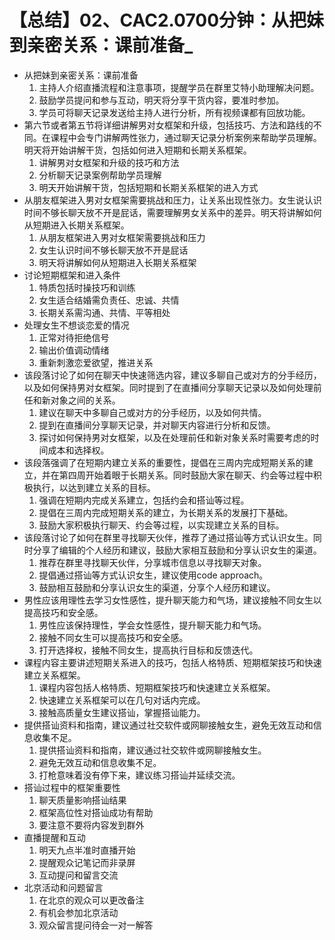# 【总结】02、CAC2.0700分钟：从把妹到亲密关系：课前准备_

-   从把妹到亲密关系：课前准备
    1.  主持人介绍直播流程和注意事项，提醒学员在群里艾特小助理解决问题。
    2.  鼓励学员提问和参与互动，明天将分享干货内容，要准时参加。
    3.  学员可将聊天记录发送给主持人进行分析，所有视频课都有回放功能。
-   第六节或者第五节将详细讲解男对女框架和升级，包括技巧、方法和路线的不同。在课程中会专门讲解两性张力，通过聊天记录分析案例来帮助学员理解。明天将开始讲解干货，包括如何进入短期和长期关系框架。
    1.  讲解男对女框架和升级的技巧和方法
    2.  分析聊天记录案例帮助学员理解
    3.  明天开始讲解干货，包括短期和长期关系框架的进入方式
-   从朋友框架进入男对女框架需要挑战和压力，让关系出现性张力。女生说认识时间不够长聊天放不开是屁话，需要理解男女关系中的差异。明天将讲解如何从短期进入长期关系框架。
    1.  从朋友框架进入男对女框架需要挑战和压力
    2.  女生认识时间不够长聊天放不开是屁话
    3.  明天将讲解如何从短期进入长期关系框架
-   讨论短期框架和进入条件
    1.  特质包括时操技巧和训练
    2.  女生适合结婚需负责任、忠诚、共情
    3.  长期关系需沟通、共情、平等相处
-   处理女生不想谈恋爱的情况
    1.  正常对待拒绝信号
    2.  输出价值调动情绪
    3.  重新刺激恋爱欲望，推进关系
-   该段落讨论了如何在聊天中快速筛选内容，建议多聊自己或对方的分手经历，以及如何保持男对女框架。同时提到了在直播间分享聊天记录以及如何处理前任和新对象之间的关系。
    1.  建议在聊天中多聊自己或对方的分手经历，以及如何共情。
    2.  提到在直播间分享聊天记录，并对聊天内容进行分析和反馈。
    3.  探讨如何保持男对女框架，以及在处理前任和新对象关系时需要考虑的时间成本和选择权。
-   该段落强调了在短期内建立关系的重要性，提倡在三周内完成短期关系的建立，并在第四周开始着眼于长期关系。同时鼓励大家在聊天、约会等过程中积极执行，以达到建立关系的目标。
    1.  强调在短期内完成关系建立，包括约会和搭讪等过程。
    2.  提倡在三周内完成短期关系的建立，为长期关系的发展打下基础。
    3.  鼓励大家积极执行聊天、约会等过程，以实现建立关系的目标。
-   该段落讨论了如何在群里寻找聊天伙伴，推荐了通过搭讪等方式认识女生。同时分享了编辑的个人经历和建议，鼓励大家相互鼓励和分享认识女生的渠道。
    1.  推荐在群里寻找聊天伙伴，分享城市信息以寻找聊天对象。
    2.  提倡通过搭讪等方式认识女生，建议使用code approach。
    3.  鼓励相互鼓励和分享认识女生的渠道，分享个人经历和建议。
-   男性应该用理性去学习女性感性，提升聊天能力和气场，建议接触不同女生以提高技巧和安全感。
    1.  男性应该保持理性，学会女性感性，提升聊天能力和气场。
    2.  接触不同女生可以提高技巧和安全感。
    3.  打开选择权，接触不同女生，提高执行目标和反馈迭代。
-   课程内容主要讲述短期关系进入的技巧，包括人格特质、短期框架技巧和快速建立关系框架。
    1.  课程内容包括人格特质、短期框架技巧和快速建立关系框架。
    2.  快速建立关系框架可以在几句对话内完成。
    3.  接触高质量女生建议搭讪，掌握搭讪能力。
-   提供搭讪资料和指南，建议通过社交软件或网聊接触女生，避免无效互动和信息收集不足。
    1.  提供搭讪资料和指南，建议通过社交软件或网聊接触女生。
    2.  避免无效互动和信息收集不足。
    3.  打枪意味着没有停下来，建议练习搭讪并延续交流。
-   搭讪过程中的框架重要性
    1.  聊天质量影响搭讪结果
    2.  框架高位性对搭讪成功有帮助
    3.  要注意不要将内容发到群外
-   直播提醒和互动
    1.  明天九点半准时直播开始
    2.  提醒观众记笔记而非录屏
    3.  互动提问和留言交流
-   北京活动和问题留言
    1.  在北京的观众可以更改备注
    2.  有机会参加北京活动
    3.  观众留言提问待会一对一解答